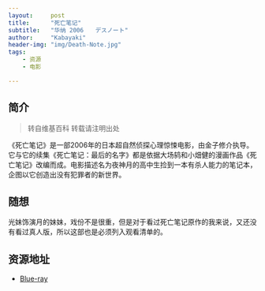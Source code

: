 ```yaml
---
layout:     post
title:      "死亡笔记"
subtitle:   "华纳 2006　　デスノート"
author:     "Kabayaki"
header-img: "img/Death-Note.jpg"
tags:
    - 资源
    - 电影

---
```


## 简介
>转自维基百科 转载请注明出处

《死亡笔记》是一部2006年的日本超自然侦探心理惊悚电影，由金子修介执导。它与它的续集《死亡笔记：最后的名字》都是依据大场鸫和小畑健的漫画作品《死亡笔记》改编而成。电影描述名为夜神月的高中生捡到一本有杀人能力的笔记本，企图以它创造出没有犯罪者的新世界。

## 随想

光妹饰演月的妹妹，戏份不是很重，但是对于看过死亡笔记原作的我来说，又还没有看过真人版，所以这部也是必须列入观看清单的。

## 资源地址

* [Blue-ray](http://www.btapple.com/r_104609.html)